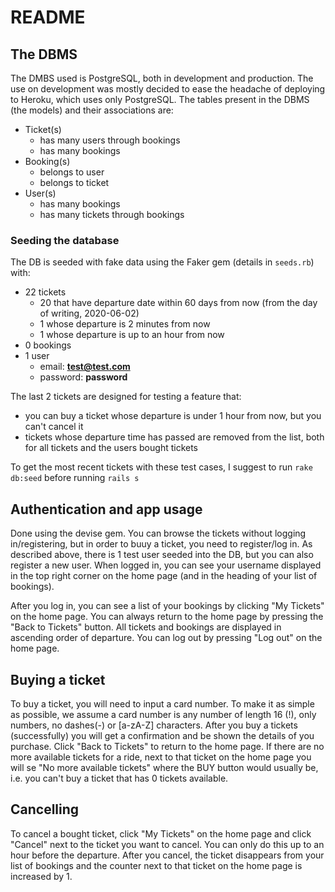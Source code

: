 # README

## The DBMS
The DMBS used is PostgreSQL, both in development and production. The use on development was mostly decided to ease the headache of deploying to Heroku, which uses only PostgreSQL. The tables present in the DBMS (the models) and their associations are:

- Ticket(s)
  - has many users through bookings
  - has many bookings
- Booking(s)
  - belongs to user
  - belongs to ticket
- User(s)
  - has many bookings
  - has many tickets through bookings
  
  
### Seeding the database
The DB is seeded with fake data using the Faker gem (details in `seeds.rb`) with:
- 22 tickets
  - 20 that have departure date within 60 days from now (from the day of writing, 2020-06-02)
  - 1 whose departure is 2 minutes from now
  - 1 whose departure is up to an hour from now
- 0 bookings
- 1 user
  - email: **test@test.com**
  - password: **password**
  
The last 2 tickets are designed for testing a feature that:
- you can buy a ticket whose departure is under 1 hour from now, but you can't cancel it
- tickets whose departure time has passed are removed from the list, both for all tickets and the users bought tickets

To get the most recent tickets with these test cases, I suggest to run `rake db:seed` before running `rails s`

## Authentication and app usage

Done using the devise gem. You can browse the tickets without logging in/registering, but in order to buuy a ticket, you need to register/log in. As described above, there is 1 test user seeded into the DB, but you can also register a new user. When logged in, you can see your username displayed in the top right corner on the home page (and in the heading of your list of bookings).

After you log in, you can see a list of your bookings by clicking "My Tickets" on the home page. You can always return to the home page by pressing the "Back to Tickets" button. All tickets and bookings are displayed in ascending order of departure. You can log out by pressing "Log out" on the home page.

## Buying a ticket
To buy a ticket, you will need to input a card number. To make it as simple as possible, we assume a card number is any number of length 16 (!), only numbers, no dashes(-) or [a-zA-Z] characters. After you buy a tickets (successfully) you will get a confirmation and be shown the details of you purchase. Click "Back to Tickets" to return to the home page. If there are no more available tickets for a ride, next to that ticket on the home page you will se "No more available tickets" where the BUY button would usually be, i.e. you can't buy a ticket that has 0 tickets available.

## Cancelling
To cancel a bought ticket, click "My Tickets" on the home page and click "Cancel" next to the ticket you want to cancel. You can only do this up to an hour before the departure. After you cancel, the ticket disappears from your list of bookings and the counter next to that ticket on the home page is increased by 1.


